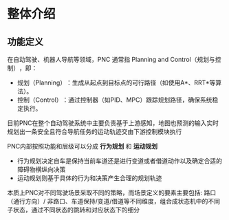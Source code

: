 # 整体介绍

## 功能定义

在自动驾驶、机器人导航等领域，​​PNC​​ 通常指 ​​Planning and Control（规划与控制）​​，即：

+ ​​规划（Planning）​​：生成从起点到目标点的可行路径（如使用A*、RRT*等算法）。
+ ​控制（Control）​​：通过控制器（如PID、MPC）跟踪规划路径，确保系统稳定执行。

目前PNC在整个自动驾驶系统中主要负责基于上游感知，地图也预测的输入实时规划出一条安全且符合导航任务的运动轨迹交由下游控制模块执行

PNC内部按照功能和层级可以分成 **行为规划** 和 **运动规划**

+ 行为规划决定自车是保持当前车道还是进行变道或者借道动作以及确定合适的障碍物横纵向决策
+ 运动规划则基于具体的行为和决策产生合理的规划轨迹

本质上PNC对不同驾驶场景采取不同的策略，而场景定义的要素主要包括: 路口（通行方向）/ 非路口、车道保持/变道/借道等不同维度，组合成状态机中的不同子状态，通过不同状态的跳转和对应状态下的细分